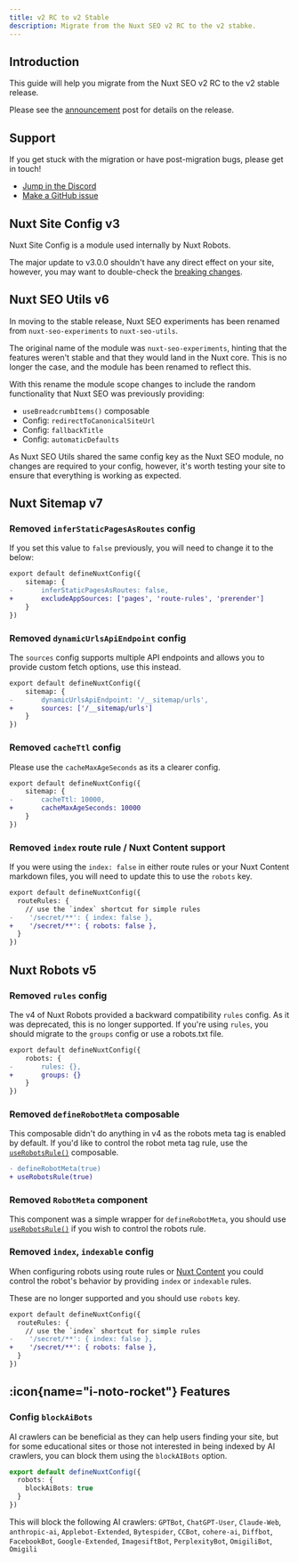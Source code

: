 ```yaml
---
title: v2 RC to v2 Stable
description: Migrate from the Nuxt SEO v2 RC to the v2 stabke.
---
```


## Introduction

This guide will help you migrate from the Nuxt SEO v2 RC to the v2 stable release.

Please see the [announcement](/announcement) post for details on the release.

## Support

If you get stuck with the migration or have post-migration bugs, please get in touch!

- [Jump in the Discord](https://discord.com/invite/5jDAMswWwX)
- [Make a GitHub issue](https://github.com/harlan-zw/nuxt-seo/issues)

## Nuxt Site Config v3

Nuxt Site Config is a module used internally by Nuxt Robots.

The major update to v3.0.0 shouldn't have any direct effect on your site, however, you may want to double-check
the [breaking changes](https://github.com/harlan-zw/nuxt-site-config/releases/tag/v3.0.0).

## Nuxt SEO Utils v6

In moving to the stable release, Nuxt SEO experiments has been renamed from `nuxt-seo-experiments` to `nuxt-seo-utils`.

The original name of the module was `nuxt-seo-experiments`, hinting that the features weren't stable and that they would land in the Nuxt core. This is no longer the case, and the module has been renamed to reflect this.

With this rename the module scope changes to include the random functionality that Nuxt SEO was previously providing:

- `useBreadcrumbItems()` composable
- Config: `redirectToCanonicalSiteUrl`
- Config: `fallbackTitle`
- Config: `automaticDefaults`

As Nuxt SEO Utils shared the same config key as the Nuxt SEO module, no changes are required to your config, however, it's worth
testing your site to ensure that everything is working as expected.

## Nuxt Sitemap v7

### Removed `inferStaticPagesAsRoutes` config

If you set this value to `false` previously, you will need to change it to the below:

```diff
export default defineNuxtConfig({
	sitemap: {
-    	inferStaticPagesAsRoutes: false,
+    	excludeAppSources: ['pages', 'route-rules', 'prerender']
	}
})
```

### Removed `dynamicUrlsApiEndpoint` config

The `sources` config supports multiple API endpoints and allows you to provide custom fetch options, use this instead.

```diff
export default defineNuxtConfig({
	sitemap: {
-    	dynamicUrlsApiEndpoint: '/__sitemap/urls',
+    	sources: ['/__sitemap/urls']
	}
})
```

### Removed `cacheTtl` config

Please use the `cacheMaxAgeSeconds` as its a clearer config.

```diff
export default defineNuxtConfig({
	sitemap: {
-    	cacheTtl: 10000,
+    	cacheMaxAgeSeconds: 10000
	}
})
```

### Removed `index` route rule / Nuxt Content support

If you were using the `index: false` in either route rules or your Nuxt Content markdown files, you will need to update this to use the `robots` key.

```diff
export default defineNuxtConfig({
  routeRules: {
    // use the `index` shortcut for simple rules
-    '/secret/**': { index: false },
+    '/secret/**': { robots: false },
  }
})
```

## Nuxt Robots v5

### Removed `rules` config

The v4 of Nuxt Robots provided a backward compatibility `rules` config. As it was deprecated, this is no longer supported. If you're using `rules`, you should migrate to the `groups` config or use a robots.txt file.

```diff
export default defineNuxtConfig({
	robots: {
-    	rules: {},
+    	groups: {}
	}
})
```

### Removed `defineRobotMeta` composable

This composable didn't do anything in v4 as the robots meta tag is enabled by default. If you'd like to control the robot meta tag rule, use the [`useRobotsRule()`](https://nuxtseo.com/docs/robots/api/use-robots-rule) composable.

```diff
- defineRobotMeta(true)
+ useRobotsRule(true)
```

### Removed `RobotMeta` component

This component was a simple wrapper for `defineRobotMeta`, you should use [`useRobotsRule()`](https://nuxtseo.com/docs/robots/api/use-robots-rule) if you wish to control the robots rule.

### Removed `index`, `indexable` config

When configuring robots using route rules or [Nuxt Content](https://nuxtseo.com/docs/robots/guides/content) you could control the robot's behavior by providing `index` or `indexable` rules.

These are no longer supported and you should use `robots` key.

```diff
export default defineNuxtConfig({
  routeRules: {
    // use the `index` shortcut for simple rules
-    '/secret/**': { index: false },
+    '/secret/**': { robots: false },
  }
})
```

## :icon{name="i-noto-rocket"} Features

### Config `blockAiBots`

AI crawlers can be beneficial as they can help users finding your site, but for some educational sites or those not
interested in being indexed by AI crawlers, you can block them using the `blockAIBots` option.

```ts [nuxt.config.ts]
export default defineNuxtConfig({
  robots: {
    blockAiBots: true
  }
})
```

This will block the following AI crawlers: `GPTBot`, `ChatGPT-User`, `Claude-Web`, `anthropic-ai`, `Applebot-Extended`, `Bytespider`, `CCBot`, `cohere-ai`, `Diffbot`, `FacebookBot`, `Google-Extended`, `ImagesiftBot`, `PerplexityBot`, `OmigiliBot`, `Omigili`
